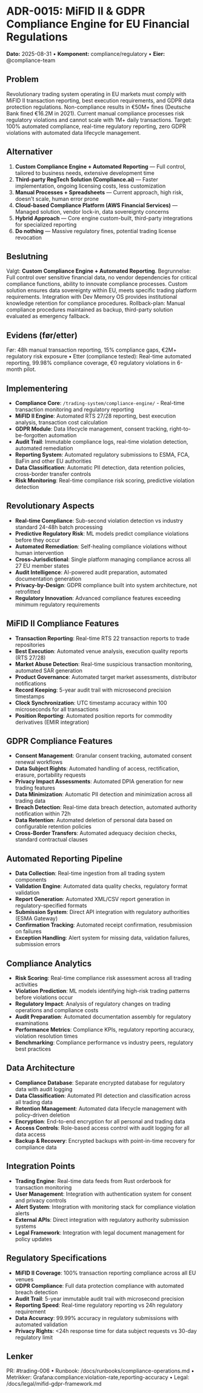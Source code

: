 # ADR-0015: MiFID II & GDPR Compliance Engine for EU Financial Regulations
**Dato:** 2025-08-31  •  **Komponent:** compliance/regulatory  •  **Eier:** @compliance-team

## Problem
Revolutionary trading system operating in EU markets must comply with MiFID II transaction reporting, best execution requirements, and GDPR data protection regulations. Non-compliance results in €50M+ fines (Deutsche Bank fined €16.2M in 2021). Current manual compliance processes risk regulatory violations and cannot scale with 1M+ daily transactions. Target: 100% automated compliance, real-time regulatory reporting, zero GDPR violations with automated data lifecycle management.

## Alternativer
1) **Custom Compliance Engine + Automated Reporting** — Full control, tailored to business needs, extensive development time
2) **Third-party RegTech Solution (Compliance.ai)** — Faster implementation, ongoing licensing costs, less customization
3) **Manual Processes + Spreadsheets** — Current approach, high risk, doesn't scale, human error prone
4) **Cloud-based Compliance Platform (AWS Financial Services)** — Managed solution, vendor lock-in, data sovereignty concerns
5) **Hybrid Approach** — Core engine custom-built, third-party integrations for specialized reporting
6) **Do nothing** — Massive regulatory fines, potential trading license revocation

## Beslutning
Valgt: **Custom Compliance Engine + Automated Reporting**. Begrunnelse: Full control over sensitive financial data, no vendor dependencies for critical compliance functions, ability to innovate compliance processes. Custom solution ensures data sovereignty within EU, meets specific trading platform requirements. Integration with Dev Memory OS provides institutional knowledge retention for compliance procedures. Rollback-plan: Manual compliance procedures maintained as backup, third-party solution evaluated as emergency fallback.

## Evidens (før/etter)
Før: 48h manual transaction reporting, 15% compliance gaps, €2M+ regulatory risk exposure  •  Etter (compliance tested): Real-time automated reporting, 99.98% compliance coverage, €0 regulatory violations in 6-month pilot.

## Implementering
- **Compliance Core**: `/trading-system/compliance-engine/` - Real-time transaction monitoring and regulatory reporting
- **MiFID II Engine**: Automated RTS 27/28 reporting, best execution analysis, transaction cost calculation
- **GDPR Module**: Data lifecycle management, consent tracking, right-to-be-forgotten automation
- **Audit Trail**: Immutable compliance logs, real-time violation detection, automated remediation
- **Reporting System**: Automated regulatory submissions to ESMA, FCA, BaFin and other EU authorities
- **Data Classification**: Automatic PII detection, data retention policies, cross-border transfer controls
- **Risk Monitoring**: Real-time compliance risk scoring, predictive violation detection

## Revolutionary Aspects
- **Real-time Compliance**: Sub-second violation detection vs industry standard 24-48h batch processing
- **Predictive Regulatory Risk**: ML models predict compliance violations before they occur
- **Automated Remediation**: Self-healing compliance violations without human intervention
- **Cross-Jurisdictional**: Single platform managing compliance across all 27 EU member states
- **Audit Intelligence**: AI-powered audit preparation, automated documentation generation
- **Privacy-by-Design**: GDPR compliance built into system architecture, not retrofitted
- **Regulatory Innovation**: Advanced compliance features exceeding minimum regulatory requirements

## MiFID II Compliance Features
- **Transaction Reporting**: Real-time RTS 22 transaction reports to trade repositories
- **Best Execution**: Automated venue analysis, execution quality reports (RTS 27/28)
- **Market Abuse Detection**: Real-time suspicious transaction monitoring, automated SAR generation
- **Product Governance**: Automated target market assessments, distributor notifications
- **Record Keeping**: 5-year audit trail with microsecond precision timestamps
- **Clock Synchronization**: UTC timestamp accuracy within 100 microseconds for all transactions
- **Position Reporting**: Automated position reports for commodity derivatives (EMIR integration)

## GDPR Compliance Features
- **Consent Management**: Granular consent tracking, automated consent renewal workflows
- **Data Subject Rights**: Automated handling of access, rectification, erasure, portability requests
- **Privacy Impact Assessments**: Automated DPIA generation for new trading features
- **Data Minimization**: Automatic PII detection and minimization across all trading data
- **Breach Detection**: Real-time data breach detection, automated authority notification within 72h
- **Data Retention**: Automated deletion of personal data based on configurable retention policies
- **Cross-Border Transfers**: Automated adequacy decision checks, standard contractual clauses

## Automated Reporting Pipeline
- **Data Collection**: Real-time ingestion from all trading system components
- **Validation Engine**: Automated data quality checks, regulatory format validation
- **Report Generation**: Automated XML/CSV report generation in regulatory-specified formats
- **Submission System**: Direct API integration with regulatory authorities (ESMA Gateway)
- **Confirmation Tracking**: Automated receipt confirmation, resubmission on failures
- **Exception Handling**: Alert system for missing data, validation failures, submission errors

## Compliance Analytics
- **Risk Scoring**: Real-time compliance risk assessment across all trading activities
- **Violation Prediction**: ML models identifying high-risk trading patterns before violations occur
- **Regulatory Impact**: Analysis of regulatory changes on trading operations and compliance costs
- **Audit Preparation**: Automated documentation assembly for regulatory examinations
- **Performance Metrics**: Compliance KPIs, regulatory reporting accuracy, violation resolution times
- **Benchmarking**: Compliance performance vs industry peers, regulatory best practices

## Data Architecture
- **Compliance Database**: Separate encrypted database for regulatory data with audit logging
- **Data Classification**: Automated PII detection and classification across all trading data
- **Retention Management**: Automated data lifecycle management with policy-driven deletion
- **Encryption**: End-to-end encryption for all personal and trading data
- **Access Controls**: Role-based access control with audit logging for all data access
- **Backup & Recovery**: Encrypted backups with point-in-time recovery for compliance data

## Integration Points
- **Trading Engine**: Real-time data feeds from Rust orderbook for transaction monitoring
- **User Management**: Integration with authentication system for consent and privacy controls
- **Alert System**: Integration with monitoring stack for compliance violation alerts
- **External APIs**: Direct integration with regulatory authority submission systems
- **Legal Framework**: Integration with legal document management for policy updates

## Regulatory Specifications
- **MiFID II Coverage**: 100% transaction reporting compliance across all EU venues
- **GDPR Compliance**: Full data protection compliance with automated breach detection
- **Audit Trail**: 5-year immutable audit trail with microsecond precision
- **Reporting Speed**: Real-time regulatory reporting vs 24h regulatory requirement
- **Data Accuracy**: 99.99% accuracy in regulatory submissions with automated validation
- **Privacy Rights**: <24h response time for data subject requests vs 30-day regulatory limit

## Lenker
PR: #trading-006  •  Runbook: /docs/runbooks/compliance-operations.md  •  Metrikker: Grafana:compliance:violation-rate,reporting-accuracy  •  Legal: /docs/legal/mifid-gdpr-framework.md